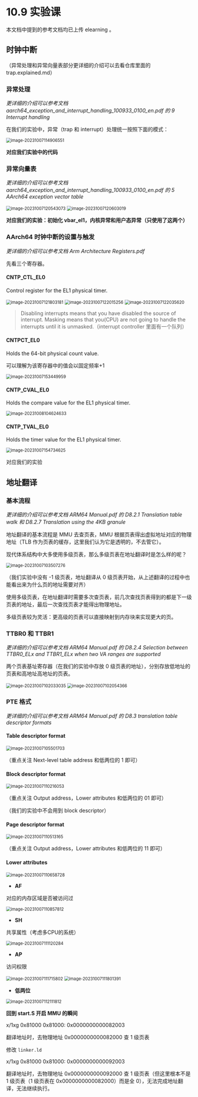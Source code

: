 # 10.9 实验课

本文档中提到的参考文档均已上传 elearning 。

## 时钟中断

（异常处理和异常向量表部分更详细的介绍可以去看仓库里面的 trap.explained.md）

### 异常处理

*更详细的介绍可以参考文档 aarch64_exception_and_interrupt_handling_100933_0100_en.pdf 的 9*
*Interrupt handling*

在我们的实验中，异常（trap 和 interrupt）处理统一按照下面的模式：

<img src="images/image-20231007114906551.png" alt="image-20231007114906551" style="zoom:80%;" />

**对应我们实验中的代码**

### 异常向量表

*更详细的介绍可以参考文档 aarch64_exception_and_interrupt_handling_100933_0100_en.pdf 的 5 AArch64 exception vector table*

<img src="images/image-20231007120543073.png" alt="image-20231007120543073" style="zoom:80%;" />

<img src="images/image-20231007120603019.png" alt="image-20231007120603019" style="zoom:80%;" />

**对应我们的实验：初始化 vbar_el1，内核异常和用户态异常（只使用了这两个）**

### AArch64 时钟中断的设置与触发

*更详细的介绍可以参考文档 Arm Architecture Registers.pdf*

先看三个寄存器。

#### CNTP_CTL_EL0

Control register for the EL1 physical timer.

<img src="images/image-20231007121803181.png" alt="image-20231007121803181" style="zoom:80%;" />

<img src="images/image-20231007122015256.png" alt="image-20231007122015256" style="zoom:80%;" />

<img src="images/image-20231007122035620.png" alt="image-20231007122035620" style="zoom:80%;" />

> Disabling interrupts means that you have disabled the source of interrupt.
> Masking means that you(CPU) are not going to handle the interrupts until it is
> unmasked.（interrupt controller 里面有一个队列）

#### CNTPCT_EL0

Holds the 64-bit physical count value.

可以理解为该寄存器中的值会以固定频率+1

<img src="images/image-20231007153449959.png" alt="image-20231007153449959" style="zoom:80%;" />

#### CNTP_CVAL_EL0

Holds the compare value for the EL1 physical timer.

<img src="images/image-20231008104624633.png" alt="image-20231008104624633" style="zoom:80%;" />

#### CNTP_TVAL_EL0

Holds the timer value for the EL1 physical timer.

<img src="images/image-20231007154734625.png" alt="image-20231007154734625" style="zoom:80%;" />

对应我们的实验

## 地址翻译

### 基本流程

*更详细的介绍可以参考文档 ARM64 Manual.pdf 的 D8.2.1 Translation table walk 和 D8.2.7 Translation using the 4KB granule*

地址翻译的基本流程是 MMU 去查页表，MMU 根据页表得出虚拟地址对应的物理地址（TLB 作为页表的缓存，这里我们认为它是透明的，不去管它）。

现代体系结构中大多使用多级页表，那么多级页表在地址翻译时是怎么样的呢？

<img src="images/image-20231007103507276.png" alt="image-20231007103507276" style="zoom:80%;" />

（我们实验中没有 -1 级页表，地址翻译从 0 级页表开始，从上述翻译的过程中也能看出来为什么页的地址需要对齐）

使用多级页表，在地址翻译时需要多次查页表，前几次查找页表得到的都是下一级页表的地址，最后一次查找页表才能得出物理地址。

多级页表较为灵活：更高级的页表可以直接映射到内存块来实现更大的页。

### TTBR0 和 TTBR1

*更详细的介绍可以参考文档 ARM64 Manual.pdf 的 D8.2.4 Selection between TTBR0_ELx and TTBR1_ELx when two VA ranges are supported*

两个页表基址寄存器（在我们的实验中存放 0 级页表的地址），分别存放低地址的页表和高地址高地址的页表。

<img src="images/image-20231007102033035.png" alt="image-20231007102033035" style="zoom:80%;" />

<img src="images/image-20231007102054366.png" alt="image-20231007102054366" style="zoom:80%;" />

### PTE 格式

*更详细的介绍可以参考文档 ARM64 Manual.pdf 的 D8.3 translation table descriptor formats*

#### Table descriptor format

<img src="images/image-20231007105501703.png" alt="image-20231007105501703" style="zoom:80%;" />

（重点关注 Next-level table address 和低两位的 1 即可）



#### Block descriptor format

<img src="images/image-20231007110216053.png" alt="image-20231007110216053" style="zoom:80%;" />

（重点关注 Output address，Lower attributes 和低两位的 01 即可）

（我们的实验中不会用到 block descriptor）



#### Page descriptor format

<img src="images/image-20231007110513165.png" alt="image-20231007110513165" style="zoom:80%;" />

（重点关注 Output address，Lower attributes 和低两位的 11 即可）



#### Lower attributes

<img src="images/image-20231007110658728.png" alt="image-20231007110658728" style="zoom:80%;" />

- **AF**

对应的内存区域是否被访问过

<img src="images/image-20231007110857812.png" alt="image-20231007110857812" style="zoom:80%;" />

- **SH**

共享属性（考虑多CPU的系统）

<img src="images/image-20231007111120284.png" alt="image-20231007111120284" style="zoom:80%;" />

- **AP**

访问权限

<img src="images/image-20231007111715802.png" alt="image-20231007111715802" style="zoom:80%;" />

<img src="images/image-20231007111801391.png" alt="image-20231007111801391" style="zoom:80%;" />

- **低两位**

<img src="images/image-20231007112111812.png" alt="image-20231007112111812" style="zoom:80%;" />



**回到 start.S 开启 MMU 的瞬间**

x/1xg 0x81000
0x81000:        0x0000000000082003

翻译地址时，去物理地址 0x0000000000082000 查 1 级页表

修改 `linker.ld`

x/1xg 0x81000
0x81000:        0x0000000000092003

翻译地址时，去物理地址 0x0000000000092000 查 1 级页表（但这里根本不是 1 级页表（1 级页表在 0x0000000000082000）而是全 0），无法完成地址翻译，无法继续执行。